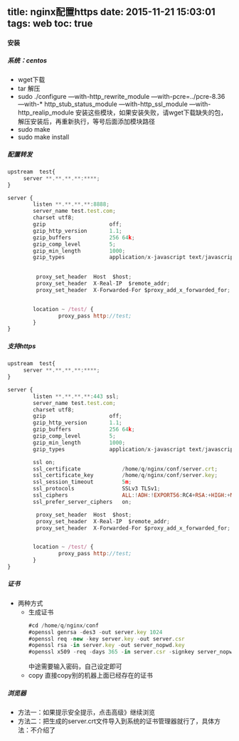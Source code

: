 title: nginx配置https
date: 2015-11-21 15:03:01
tags: web
toc: true
---
#### 安装
##### 系统：centos
* wget下载
* tar 解压
* sudo ./configure —with-http_rewrite_module —with-pcre=../pcre-8.36 —with-* http_stub_status_module —with-http_ssl_module —with-http_realip_module 安装这些模块，如果安装失败，请wget下载缺失的包，解压安装后，再重新执行，等号后面添加模块路径
* sudo make
* sudo make install
<!--more-->
##### 配置转发
```javascript
upstream  test{
     server **.**.**.**:****;
}

server {
        listen **.**.**.**:8888;
        server_name test.test.com;
        charset utf8;
        gzip                    off;
        gzip_http_version       1.1;
        gzip_buffers            256 64k;
        gzip_comp_level         5;
        gzip_min_length         1000;
        gzip_types              application/x-javascript text/javascript text/plain text/xml text/css image/jpeg image/jpg image/png image/gif application/x-shockwave-flash image/x-icon;

    
         proxy_set_header  Host  $host;
         proxy_set_header  X-Real-IP  $remote_addr;
         proxy_set_header  X-Forwarded-For $proxy_add_x_forwarded_for;


        location ~ /test/ {
                proxy_pass http://test;
        }
}
```

##### 支持https
```javascript
upstream  test{
     server **.**.**.**:****;
}

server {
        listen **.**.**.**:443 ssl;
        server_name test.test.com;
        charset utf8;
        gzip                    off;
        gzip_http_version       1.1;
        gzip_buffers            256 64k;
        gzip_comp_level         5;
        gzip_min_length         1000;
        gzip_types              application/x-javascript text/javascript text/plain text/xml text/css image/jpeg image/jpg image/png image/gif application/x-shockwave-flash image/x-icon;

        ssl on;
        ssl_certificate             /home/q/nginx/conf/server.crt;
        ssl_certificate_key         /home/q/nginx/conf/server.key;
        ssl_session_timeout         5m;
        ssl_protocols               SSLv3 TLSv1;
        ssl_ciphers                 ALL:!ADH:!EXPORT56:RC4+RSA:+HIGH:+MEDIUM:+LOW:+SSLv2:+EXP;
        ssl_prefer_server_ciphers   on;

         proxy_set_header  Host  $host;
         proxy_set_header  X-Real-IP  $remote_addr;
         proxy_set_header  X-Forwarded-For $proxy_add_x_forwarded_for;


        location ~ /test/ {
                proxy_pass http://test;
        }
}
```
##### 证书
* 两种方式
	* 生成证书
		```javascript
		#cd /home/q/nginx/conf
		#openssl genrsa -des3 -out server.key 1024
		#openssl req -new -key server.key -out server.csr
		#openssl rsa -in server.key -out server_nopwd.key
		#openssl x509 -req -days 365 -in server.csr -signkey server_nopwd.key -out server.crt
		```
		中途需要输入密码，自己设定即可
	* copy
		直接copy别的机器上面已经存在的证书

##### 浏览器
* 方法一：如果提示安全提示，点击高级》继续浏览
* 方法二：把生成的server.crt文件导入到系统的证书管理器就行了，具体方法：不介绍了